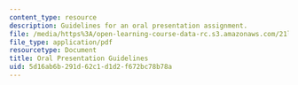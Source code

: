 ```yaml
---
content_type: resource
description: Guidelines for an oral presentation assignment.
file: /media/https%3A/open-learning-course-data-rc.s3.amazonaws.com/21l-017-the-art-of-the-probable-literature-and-probability-spring-2008/5d16ab6b291d62c1d1d2f672bc78b78a_raman_orals.pdf
file_type: application/pdf
resourcetype: Document
title: Oral Presentation Guidelines
uid: 5d16ab6b-291d-62c1-d1d2-f672bc78b78a
---
```

